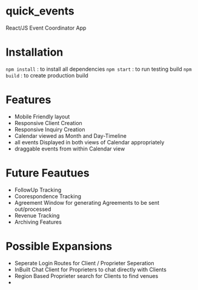 # quick_events
React/JS Event Coordinator App

# Installation
`npm install`  : to install all dependencies
`npm start`    : to run testing build
`npm build`    : to create production build


# Features
- Mobile Friendly layout
- Responsive Client Creation
- Responsive Inquiry Creation
- Calendar viewed as Month and Day-Timeline
- all events Displayed in both views of Calendar appropriately
- draggable events from within Calendar view

# Future Feautues
- FollowUp Tracking
- Coorespondence Tracking
- Agreement Window for generating Agreements to be sent out/processed
- Revenue Tracking
- Archiving Features


# Possible Expansions
- Seperate Login Routes for Client / Proprieter Seperation
- InBuilt Chat Client for Proprieters to chat directly with Clients
- Region Based Proprieter search for Clients to find venues
- 
